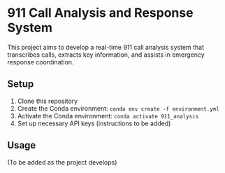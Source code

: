# 911 Call Analysis and Response System

This project aims to develop a real-time 911 call analysis system that transcribes calls, extracts key information, and assists in emergency response coordination.

## Setup

1. Clone this repository
2. Create the Conda environment: `conda env create -f environment.yml`
3. Activate the Conda environment: `conda activate 911_analysis`
4. Set up necessary API keys (instructions to be added)

## Usage

(To be added as the project develops)